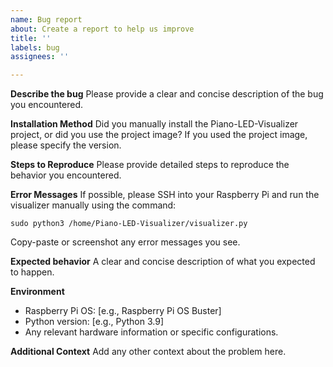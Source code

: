 ```yaml
---
name: Bug report
about: Create a report to help us improve
title: ''
labels: bug
assignees: ''

---
```


**Describe the bug**
Please provide a clear and concise description of the bug you encountered.

**Installation Method**
Did you manually install the Piano-LED-Visualizer project, or did you use the project image? If you used the project image, please specify the version.

**Steps to Reproduce**
Please provide detailed steps to reproduce the behavior you encountered.

**Error Messages**
If possible, please SSH into your Raspberry Pi and run the visualizer manually using the command:

``sudo python3 /home/Piano-LED-Visualizer/visualizer.py``

Copy-paste or screenshot any error messages you see.

**Expected behavior**
A clear and concise description of what you expected to happen.

**Environment**
- Raspberry Pi OS: [e.g., Raspberry Pi OS Buster]
- Python version: [e.g., Python 3.9]
- Any relevant hardware information or specific configurations.

**Additional Context**
Add any other context about the problem here.
